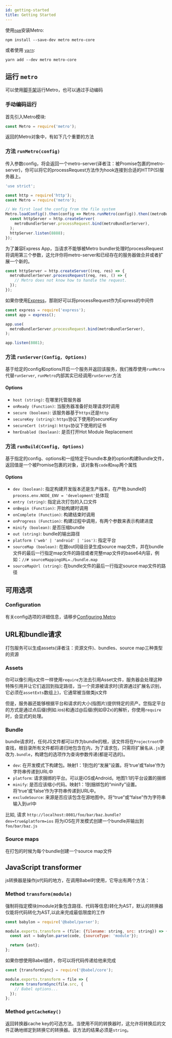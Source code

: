 ```yaml
---
id: getting-started
title: Getting Started
---
```


使用[`npm`](https://www.npmjs.com/)安装Metro:

```
npm install --save-dev metro metro-core
```

或者使用 [`yarn`](https://yarnpkg.com/):

```
yarn add --dev metro metro-core
```

## 运行 `metro`

可以使用[脚手架](./CLI.md)运行Metro，也可以通过手动编码

### 手动编码运行

首先引入Metro模块:

```js
const Metro = require('metro');
```

返回的Metro对象中，有如下几个重要的方法

### 方法 `runMetro(config)`

传入参数config，将会返回一个metro-server(译者注：被Promise包裹的metro-server)，你可以将它的processRequest方法作为hook连接到合适的HTTP(S)服务器上。

```js
'use strict';

const http = require('http');
const Metro = require('metro');

// We first load the config from the file system
Metro.loadConfig().then(config => Metro.runMetro(config)).then((metroBundlerServer) => {
  const httpServer = http.createServer(
    metroBundlerServer.processRequest.bind(metroBundlerServer),
  );
  httpServer.listen(8888);
});
```
为了兼容Express App，当请求不能够被Metro bundler处理时processRequest将调用第三个参数，这允许你将metro-server和已经存在的服务器做合并或者扩展一个新的。

```js
const httpServer = http.createServer((req, res) => {
  metroBundlerServer.processRequest(req, res, () => {
    // Metro does not know how to handle the request.
  });
});
```
如果你使用[Express](http://expressjs.com/)，那刚好可以将processRequest作为Express的中间件

```js
const express = require('express');
const app = express();

app.use(
  metroBundlerServer.processRequest.bind(metroBundlerServer),
);

app.listen(8081);
```

### 方法 `runServer(Config, Options)`

基于给定的config和options开启一个服务并返回该服务，我们推荐使用`runMetro`代替`runServer`, `runMetro`内部其实已经调用`runServer`方法

#### Options

* `host (string)`: 在哪里托管服务器
* `onReady (Function)`: 当服务器准备好处理请求时调用
* `secure (boolean)`:   该服务器基于`https`还是`http`
* `secureKey (string)`: `https`协议下使用的secureKey
* `secureCert (string)`: `https`协议下使用的证书
* `hmrEnabled (boolean)`: 是否打开Hot Module Replacement

### 方法 `runBuild(Config, Options)`

基于指定的config、options和一组特定于bundle本身的option构建Bundle文件，返回值是一个被Promise包裹的对象，该对象有`code`和`map`两个属性

#### Options

* `dev (boolean)`: 指定构建开发版本还是生产版本，在产物.bundle的`process.env.NODE_ENV = 'development'`处体现
* `entry (string)`: 指定此次打包的入口文件
* `onBegin (Function)`: 开始构建时调用
* `onComplete (Function)`: 构建结束时调用
* `onProgress (Function)`: 构建过程中调用，有两个参数来表示构建进度
* `minify (boolean)`: 是否压缩bundle
* `out (string)`: bundle的输出路径
* `platform ('web' | 'android' | 'ios')`: 指定平台
* `sourceMap (boolean)`: 在跟out同级目录生成source map文件，并在bundle文件的最后一行指定map文件的路径或者完整map文件的base64内容，例如：`//# sourceMappingURL=./bundle.map`
* `sourceMapUrl (string)`: 在bundle文件的最后一行指定source map文件的路径

## 可用选项

### Configuration

有关config选项的详细信息，请移步[Configuring Metro](./Configuration.md)

## URL和bundle请求

打包服务可以生成assets(译者注：资源文件)、bundles、source map三种类型的资源

### Assets

你可以像引用js文件一样使用`require`方法去引用Asset文件，服务器会处理这种特殊引用并让它们返回到指定路径，当一个资源被请求时(资源通过扩展名识别，它必须在`assetExts`数组上)，它通常被当做类js文件

但是，服务器还能够根据平台和请求的大小(指图片)提供特定的资产。您指定平台的方式是通过点后缀(例如.ios)和通过@后缀(例如@2x)的解析，你使用`require`时，会显式的处理。

### Bundle

bundle请求时，任何JS文件都可以作为bundle的根，该文件将在`Projectroot`中查找，根目录所有文件都将递归地包含在内，为了请求包，只需将扩展名从`.js`更改为`.bundle`，构建包的选项作为查询参数传递(都是可选的)。


* `dev`: 在开发模式下构建包。映射1：1到包的“发展”设置。将‘true’或‘false’作为字符串传递到URL中
* `platform`: 请求捆绑的平台。可以是iOS或Android。地图1:1的平台设置的捆绑
* `minify`: 是否应该缩小代码。映射1：1到捆绑包的“minify”设置。将‘true’或‘false’作为字符串传递到URL中。
* `excludeSource`: 来源是否应该包含在源地图中。将“true”或“false”作为字符串输入到url中

比如, 请求 `http://localhost:8081/foo/bar/baz.bundle?dev=true&platform=ios` 将为iOS在开发模式创建一个bundle并输出到 `foo/bar/baz.js`

### Source maps

在打包的时候为每个bundle创建一个source map文件

## JavaScript transformer

js转换器是操作js代码的地方，在调用Babel时使用，它导出有两个方法：


### Method `transform(module)`

强制将指定模块(module对象包含路径、代码等信息)转化为AST，默认的转换器仅能将代码转化为AST,以此来完成最低限度的工作

```js
const babylon = require('@babel/parser');

module.exports.transform = (file: {filename: string, src: string}) => {
  const ast = babylon.parse(code, {sourceType: 'module'});

  return {ast};
};
```
如果你想使用Babel插件，你可以将代码传递给他来完成

```js
const {transformSync} = require('@babel/core');

module.exports.transform = file => {
  return transformSync(file.src, {
    // Babel options...
  });
};
```

### Method `getCacheKey()`

返回转换器cache key的可选方法。当使用不同的转换器时，这允许将转换后的文件正确地绑定到转换它的转换器。该方法的结果必须是`string`。
